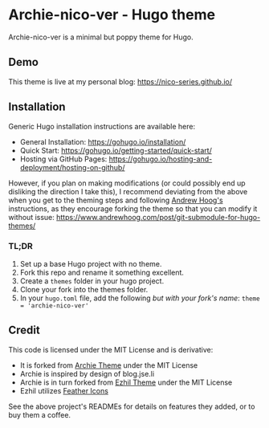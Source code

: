 # Archie-nico-ver - Hugo theme
Archie-nico-ver is a minimal but poppy theme for Hugo.

## Demo
This theme is live at my personal blog: https://nico-series.github.io/

## Installation
Generic Hugo installation instructions are available here:
- General Installation: https://gohugo.io/installation/
- Quick Start: https://gohugo.io/getting-started/quick-start/
- Hosting via GitHub Pages: https://gohugo.io/hosting-and-deployment/hosting-on-github/

However, if you plan on making modifications (or could possibly end up disliking the direction I take this), I recommend deviating from the above when you get to the theming steps and following [Andrew Hoog's](https://github.com/ahoog42) instructions, as they encourage forking the theme so that you can modify it without issue: https://www.andrewhoog.com/post/git-submodule-for-hugo-themes/

### TL;DR 
1. Set up a base Hugo project with no theme.
2. Fork this repo and rename it something excellent.
3. Create a `themes` folder in your hugo project.
4. Clone your fork into the themes folder.
5. In your `hugo.toml` file, add the following _but with your fork's name_: `theme = 'archie-nico-ver'`

## Credit
This code is licensed under the MIT License and is derivative:
- It is forked from [Archie Theme](https://github.com/athul/archie) under the MIT License
- Archie is inspired by design of blog.jse.li
- Archie is in turn forked from [Ezhil Theme](https://github.com/vividvilla/ezhil) under the MIT License
- Ezhil utilizes [Feather Icons](https://feathericons.com/)


See the above project's READMEs for details on features they added, or to buy them a coffee.